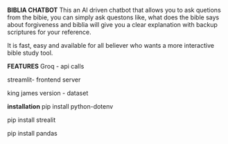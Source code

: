 **BIBLIA CHATBOT**
This an AI driven chatbot that allows you to ask quetions from the bibie,
you can simply ask questons like, what does the bible says about forgiveness
and biblia will give you a clear explanation with backup scriptures for your
reference.

It is fast, easy and available for all believer who wants a more interactive 
bible study tool.


**FEATURES**
Groq - api calls

streamlit- frontend server

king james version - dataset


**installation**
pip install python-dotenv

pip install strealit

pip install pandas
